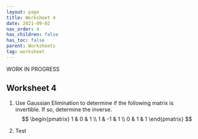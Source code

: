 ```yaml
---
layout: page
title: Worksheet 4
date: 2021-09-02
nav_order: 4
has_children: false
has_toc: false
parent: Worksheets
tag: worksheet
---
```


WORK IN PROGRESS

## Worksheet 4

1. Use Gaussian Elimination to determine if the following matrix is invertible. If so, determine the inverse.
$$
    \begin{pmatrix}
        1 & 0 & 1 \\
        1 & -1 & 1 \\
        0 & 1 & 1 
    \end{pmatrix}
$$

2. Test